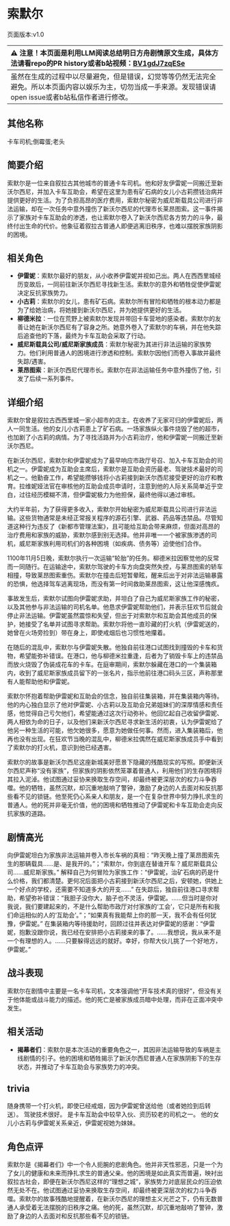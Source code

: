 # 索默尔
页面版本:v1.0
 

| :warning: 注意！本页面是利用LLM阅读总结明日方舟剧情原文生成，具体方法请看repo的PR history或者b站视频：[BV1gdJ7zqESe](https://www.bilibili.com/video/BV1gdJ7zqESe/)         |
|:----------------------------|
| 虽然在生成的过程中以尽量避免，但是错误，幻觉等等仍然无法完全避免。所以本页面内容以娱乐为主，切勿当成一手来源。发现错误请open issue或者b站私信作者进行修改。|



## 其他名称
卡车司机;倒霉蛋;老头
## 简要介绍
索默尔是一位来自叙拉古其他城市的普通卡车司机。他和好友伊雷妮一同搬迁至新沃尔西尼，并加入卡车互助会，希望在这里为患有矿石病的女儿小古莉攒钱治病并提供更好的生活。为了负担高昂的医疗费用，索默尔秘密为威尼斯载具公司进行非法运输，却在一次任务中意外撞伤了新沃尔西尼的代理市长莱昂图索。这一事件揭示了家族对卡车互助会的渗透，也让索默尔卷入了新沃尔西尼各方势力的斗争，最终付出生命的代价。他象征着叙拉古普通人即便逃离旧秩序，也难以摆脱家族阴影的困境。
## 相关角色
-   **伊雷妮**：索默尔最好的朋友，从小收养伊雷妮并视如己出。两人在西西里城经历变故后，一同前往新沃尔西尼寻找新生活。索默尔的意外和牺牲促使伊雷妮决定反抗家族势力。
-   **小古莉**：索默尔的女儿，患有矿石病。索默尔所有冒险和牺牲的根本动力都是为了给她治病，将她接到新沃尔西尼，并为她提供更好的生活。
-   **柳德米拉**：一位在荒野上被索默尔发现并带回卡车营地的感染者。索默尔的友善让她在新沃尔西尼有了容身之所。她意外卷入了索默尔的车祸，并在他失踪后追查他的下落，最终为卡车互助会采取了行动。
-   **威尼斯载具公司/威尼斯家族成员**：索默尔秘密为其进行非法运输的家族势力。他们利用普通人的困境进行渗透和控制。索默尔因他们而卷入事故并最终失踪/遇害。
-   **莱昂图索**：新沃尔西尼代理市长。索默尔在非法运输任务中意外撞伤了他，引发了后续一系列事件。
## 详细介绍
索默尔曾是叙拉古西西里城一家小超市的店主。在收养了无家可归的伊雷妮后，两人一同生活。他的女儿小古莉患上了矿石病。一场家族纵火事件烧毁了他的超市，也加剧了小古莉的病情。为了寻找活路并为小古莉治疗，他和伊雷妮一同搬迁至新沃尔西尼。

在新沃尔西尼，索默尔和伊雷妮成为了最早响应市政厅号召、加入卡车互助会的司机之一。伊雷妮成为互助会主席后，索默尔是互助会资历最老、驾驶技术最好的司机之一。他勤奋工作，希望能攒够钱将小古莉接到新沃尔西尼接受更好的治疗和教育。拉维妮娅法官在审核他的互助会成员申请时，注意到他的人际关系简单近乎空白，过往经历模糊不清，但伊雷妮极力为他担保，最终他得以通过审核。

大约半年前，为了获得更多收入，索默尔开始秘密为威尼斯载具公司进行非法运输。这些货物通常是未经正常报关程序的源石引擎、武器、药品等违禁品。尽管知道这种行为违反了《新都市管理法案》，且可能给互助会带来麻烦，但面对高昂的治疗费用和家族的威胁，索默尔感到别无选择。他并非唯一一个被家族渗透的司机，威尼斯家族利用司机们的各种困境（如疾病、债务等）迫使他们合作。

1100年11月5日晚，索默尔执行一次运输“轮胎”的任务。柳德米拉因察觉他的反常而一同随行。在运输途中，索默尔驾驶的卡车方向盘突然失控，与莱昂图索的轿车相撞，导致莱昂图索重伤。索默尔在撞击后短暂晕眩，醒来后出于对非法运输暴露的恐惧，他选择驾车逃离现场，而没有第一时间救助莱昂图索，这让他深感愧疚。

事故发生后，索默尔试图向伊雷妮求助，并坦白了自己为威尼斯家族工作的秘密，以及其他参与非法运输的司机名单。他恳求伊雷妮帮助他们，并表示狂欢节后就会停止非法运输。伊雷妮虽然震惊和失望，但出于对索默尔和互助会其他成员的保护，她接受了名单并试图寻求帮助。索默尔将他一直珍藏的打火机（伊雷妮送的，她曾在火场旁捡到）带在身上，即使戒烟后也习惯性地攥着。

在随后的混乱中，索默尔与伊雷妮失散。他独自前往港口试图找到撞毁的卡车和货物，希望能弥补错误。在港口，他与柳德米拉重逢，后者为了销毁卡车上的违禁品而放火烧毁了伪装成花车的卡车。在庭审期间，索默尔躲藏在港口的一个集装箱内，收到了威尼斯家族成员留下的一张名片，指示他前往港口码头三区，声称那里有人能帮助他和伊雷妮。

索默尔怀抱着帮助伊雷妮和互助会的信念，独自前往集装箱，并在集装箱内等待。他的内心独白显示了他对伊雷妮、小古莉以及互助会兄弟姐妹们的深厚情感和责任感，他觉得自己亏欠他们，希望能通过这次行动弥补。他回忆起自己收留伊雷妮、两人相依为命的日子，以及他们来新沃尔西尼寻求新生活的初衷，认为伊雷妮给了他另一种生活的可能，他欠她很多，愿意为她做任何事。然而，进入集装箱后，他再也没有出现。在狂欢节当晚的混乱中，柳德米拉偶然在威尼斯家族成员手中看到了索默尔的打火机，意识到他已经遇害。

索默尔的故事是新沃尔西尼这座新城美好愿景下隐藏的残酷现实的写照。即便新沃尔西尼声称“没有家族”，但家族的阴影依然笼罩着普通人，利用他们的生存困境将其拉入泥淖。他试图通过妥协来换取生存空间，却最终被更深层次的权力斗争吞噬。他的牺牲，虽然沉默，却沉重地敲响了警钟，激励了身边的人去面对和反抗那些看不见的锁链。他至死仍心系亲人和朋友，是一个在复杂世界中努力挣扎求生的普通人。他的死并非毫无价值，他的困境和牺牲推动了伊雷妮和卡车互助会走向反抗家族的道路。
## 剧情高光
向伊雷妮坦白为家族非法运输并卷入市长车祸的真相：“昨天晚上撞了莱昂图索先生的那辆载具......是、是我开的。”；“索默尔，你到底在替谁开车？威尼斯载具公司......威尼斯家族。”
解释自己为何冒险为家族工作：“伊雷妮，治矿石病的药是什么价格，我们都清楚。更何况后面把小古莉接到新沃尔西尼之后，安顿她，供她上一个好点的学校，还需要不知道多大的开支......”
在失踪后，独自前往港口寻求帮助，希望弥补错误：“我胆子没你大，脑子也不灵活，伊雷妮。......但当时是你对我说，我们要建起来的，不是什么帮助市政厅对付家族的‘工会’，它只是所有和我们命运相似的人的‘互助会’。”；“如果真有我能帮上你的那一天，我不会有任何犹豫，伊雷妮。”
在集装箱内等待援助时，回顾过往并表达对伊雷妮的感谢：“伊雷妮，抱歉没跟你说，我已经在安排把小古莉接来的事了。......我想说，我从来不是一个有理想的人。......只要躲得远远的就好。幸好，你帮大伙儿挑了一个好地方，伊雷妮。”
## 战斗表现
索默尔在剧情中主要是一名卡车司机，文本强调他“开车技术真的很好”，但没有关于他体能或战斗能力的描述。他的死亡是被家族成员暗中处理，而非在正面冲突中发生。
## 相关活动
-   **揭幕者们**：索默尔是本次活动的重要角色之一，其因非法运输导致的车祸是主线剧情的引子。他的困境和牺牲揭示了新沃尔西尼普通人在家族阴影下的生存状态，并推动了卡车互助会与家族势力的冲突。
## trivia
随身携带一个打火机，即使已经戒烟，因为伊雷妮曾送给他（或者她捡到后转送）。
驾驶技术很好。
是卡车互助会中较早入伙、资历较老的司机之一。
他的女儿小古莉与伊雷妮关系亲近，伊雷妮视她为妹妹。
## 角色点评
索默尔是《揭幕者们》中一个令人扼腕的悲剧角色。他并非天性邪恶，只是一个为了女儿的健康和未来而挣扎求生的普通父亲。他的困境是如此真实而普遍，映衬出叙拉古社会，即便在新沃尔西尼这样的“理想之城”，家族势力对底层民众的压迫依然无处不在。他试图通过妥协来换取生存空间，却最终被更深层次的权力斗争吞噬。索默尔的故事残酷地提醒着，在新沃尔西尼的理想主义光芒之下，仍有无数普通人承受着无法摆脱的旧秩序之痛。他的死，虽然沉默，却沉重地敲响了警钟，激励了身边的人去面对和反抗那些看不见的锁链。
